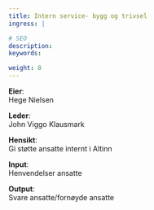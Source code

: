 ```yaml
---
title: Intern service- bygg og trivsel
ingress: |

# SEO
description:
keywords:

weight: 8
---
```


**Eier**:  
Hege Nielsen

**Leder**:  
John Viggo Klausmark

**Hensikt**:  
Gi støtte ansatte internt i Altinn

**Input**:  
Henvendelser ansatte

**Output**:  
Svare ansatte/fornøyde ansatte
